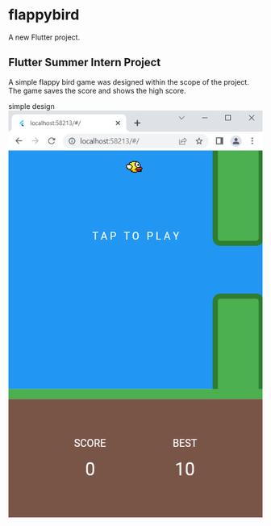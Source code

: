 # flappybird

A new Flutter project.

## Flutter Summer Intern Project

A simple flappy bird game was designed within the scope of the project.
The game saves the score and shows the high score.

simple design 
<img src="lib/images/screen.png">



